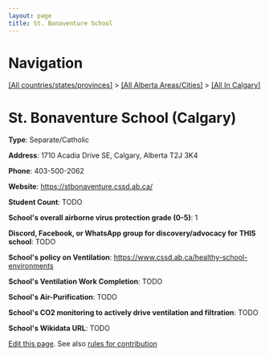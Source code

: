 ```yaml
---
layout: page
title: St. Bonaventure School
---
```

# Navigation

[[All countries/states/provinces]](../../..) > [[All Alberta Areas/Cities]](../..) > [[All In Calgary]](..)

# St. Bonaventure School (Calgary)

**Type**: Separate/Catholic

**Address**: 1710 Acadia Drive SE, Calgary, Alberta T2J 3K4

**Phone**: 403-500-2062

**Website**: <https://stbonaventure.cssd.ab.ca/>

**Student Count**: TODO

**School's overall airborne virus protection grade (0-5)**: 1

**Discord, Facebook, or WhatsApp group for discovery/advocacy for THIS school**: TODO

**School's policy on Ventilation**: <https://www.cssd.ab.ca/healthy-school-environments>

**School's Ventilation Work Completion**: TODO

**School's Air-Purification**: TODO

**School's CO2 monitoring to actively drive ventilation and filtration**: TODO

**School's Wikidata URL**: TODO


[Edit this page](https://github.com/ventilate-schools/AB/edit/main/./Calgary/St._Bonaventure_School.md). See also [rules for contribution](../../../contribution-rules/)